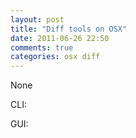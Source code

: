 ```yaml
---
layout: post
title: "Diff tools on OSX"
date: 2011-06-26 22:50
comments: true
categories: osx diff
---
```


None


CLI: 


GUI: 

